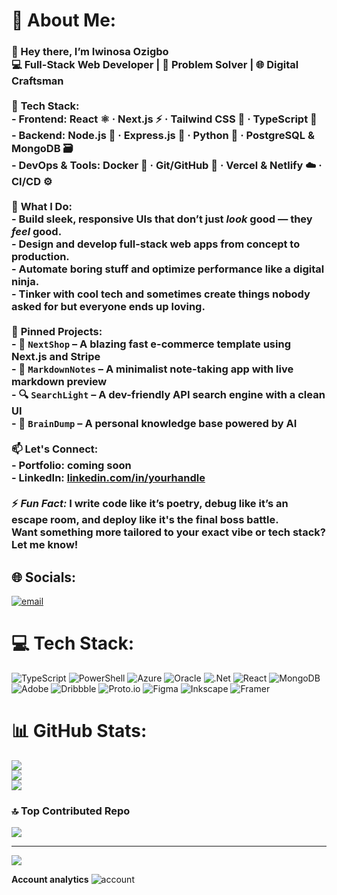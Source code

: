 

# 💫 About Me:
### 👋 Hey there, I’m Iwinosa Ozigbo  <br>**💻 Full-Stack Web Developer | 🧩 Problem Solver | 🌐 Digital Craftsman**<br><br>🔧 **Tech Stack:**  <br>- **Frontend:** React ⚛️ · Next.js ⚡ · Tailwind CSS 🎨 · TypeScript 🧠  <br>- **Backend:** Node.js 🚀 · Express.js 🔄 · Python 🐍 · PostgreSQL & MongoDB 🗃️  <br>- **DevOps & Tools:** Docker 🐳 · Git/GitHub 🧬 · Vercel & Netlify ☁️ · CI/CD ⚙️  <br><br>🚀 **What I Do:**  <br>- Build sleek, responsive UIs that don’t just *look* good — they *feel* good.  <br>- Design and develop full-stack web apps from concept to production.  <br>- Automate boring stuff and optimize performance like a digital ninja.  <br>- Tinker with cool tech and sometimes create things nobody asked for but everyone ends up loving.<br><br>📌 **Pinned Projects:**  <br>- 🛒 `NextShop` – A blazing fast e-commerce template using Next.js and Stripe  <br>- 📖 `MarkdownNotes` – A minimalist note-taking app with live markdown preview  <br>- 🔍 `SearchLight` – A dev-friendly API search engine with a clean UI  <br>- 🧠 `BrainDump` – A personal knowledge base powered by AI  <br><br>📫 **Let's Connect:**  <br>- Portfolio: coming soon<br>- LinkedIn: [linkedin.com/in/yourhandle](https://www.linkedin.com/in/iwinosa-ozigbo-48705a2b0/)  <br><br>⚡ *Fun Fact:* I write code like it’s poetry, debug like it’s an escape room, and deploy like it's the final boss battle.<br>Want something more tailored to your exact vibe or tech stack? Let me know!


## 🌐 Socials:
[![email](https://img.shields.io/badge/Email-D14836?logo=gmail&logoColor=white)](mailto:iwinosa.ozigbo04@gmail.com) 

# 💻 Tech Stack:
![TypeScript](https://img.shields.io/badge/typescript-%23007ACC.svg?style=for-the-badge&logo=typescript&logoColor=white) ![PowerShell](https://img.shields.io/badge/PowerShell-%235391FE.svg?style=for-the-badge&logo=powershell&logoColor=white) ![Azure](https://img.shields.io/badge/azure-%230072C6.svg?style=for-the-badge&logo=microsoftazure&logoColor=white) ![Oracle](https://img.shields.io/badge/Oracle-F80000?style=for-the-badge&logo=oracle&logoColor=white) ![.Net](https://img.shields.io/badge/.NET-5C2D91?style=for-the-badge&logo=.net&logoColor=white) ![React](https://img.shields.io/badge/react-%2320232a.svg?style=for-the-badge&logo=react&logoColor=%2361DAFB) ![MongoDB](https://img.shields.io/badge/MongoDB-%234ea94b.svg?style=for-the-badge&logo=mongodb&logoColor=white) ![Adobe](https://img.shields.io/badge/adobe-%23FF0000.svg?style=for-the-badge&logo=adobe&logoColor=white) ![Dribbble](https://img.shields.io/badge/Dribbble-EA4C89?style=for-the-badge&logo=dribbble&logoColor=white) ![Proto.io](https://img.shields.io/badge/Proto.io-161637?style=for-the-badge&logo=proto.io&logoColor=00e5ff) ![Figma](https://img.shields.io/badge/figma-%23F24E1E.svg?style=for-the-badge&logo=figma&logoColor=white) ![Inkscape](https://img.shields.io/badge/Inkscape-e0e0e0?style=for-the-badge&logo=inkscape&logoColor=080A13) ![Framer](https://img.shields.io/badge/Framer-black?style=for-the-badge&logo=framer&logoColor=blue)
# 📊 GitHub Stats:
![](https://github-readme-stats.vercel.app/api?username=plaguedoctor909&theme=dark&hide_border=false&include_all_commits=false&count_private=false)<br/>
![](https://nirzak-streak-stats.vercel.app/?user=plaguedoctor909&theme=dark&hide_border=false)<br/>
![](https://github-readme-stats.vercel.app/api/top-langs/?username=plaguedoctor909&theme=dark&hide_border=false&include_all_commits=false&count_private=false&layout=compact)

### 🔝 Top Contributed Repo
![](https://github-contributor-stats.vercel.app/api?username=plaguedoctor909&limit=5&theme=dark&combine_all_yearly_contributions=true)

---
[![](https://visitcount.itsvg.in/api?id=plaguedoctor909&icon=0&color=0)](https://visitcount.itsvg.in)

<!-- Proudly created with GPRM ( https://gprm.itsvg.in ) -->

**Account analytics**
![account](https://github-readme-stats.vercel.app/api?username=Plaguedoctor909&show_icons=true&theme=radical)
